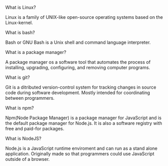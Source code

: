 What is Linux?

Linux is a family of UNIX-like open-source operating systems based on the Linux-kernel.


What is bash?

Bash or GNU Bash is a Unix shell and command language interpreter. 


What is a package manager?

A package manager os a software tool that automates the process of installing, upgrading, configuring, and removing computer programs.


What is git?

Git is a ditributed version-control system for tracking changes in source code during software development. Mostly intended for coordinating between programmers.


What is npm?

Npm(Node Package Manager) is a package manager for JavaScript and is the default package manager for Node.js. It is also a software registry with free and paid-for packages.


What is NodeJS?

Node.js is a JavaScript runtime enviroment and can run as a stand alone application. Originally made so that programmers could use JavaScript outside of a browser.
